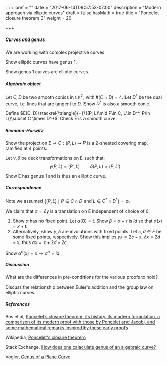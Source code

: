 +++
bref = ""
date = "2017-06-14T09:57:53-07:00"
description = "Modern approach via elliptic curves"
draft = false
hasMath = true
title = "Poncelet closure theorem 3"
weight = 20

+++

##### Curves and genus

We are working with complex projective curves.

Show elliptic curves have genus 1.

Show genus 1 curves are elliptic curves.

##### Algebraic object

Let $C,D$ be two smooth conics in $\mathbb{CP}^2$, with $\#(C\cap D)=4$.
Let $D^*$ be the dual curve, i.e. lines that are tangent to $D$.
Show $D^*$ is also a smooth conic.

Define $E(C, D)\stackrel{\triangle}{=}\{(P, L)\mid P\in C, L\in D^*, P\in L\}\subset C \times D^*$.
Check E is a smooth curve. 

##### Riemann-Hurwitz

Show the projection $E\rightarrow C: (P, L)\mapsto P$ is a 2-sheeted covering map, ramified at 4 points.

Let $\gamma,\delta$ be deck transformations on E such that:
$$\gamma(P, L) = (P', L) \qquad \delta(P, L) = (P, L')$$

Show E has genus 1 and is thus an elliptic curve.

##### Correspondence

Note we assumed $\{(P, L)\mid P\in C\cap D\text{ and } L\in C^*\cap D^*\} = \emptyset$.

We claim that $\alpha=\delta\gamma$ is a translation on E independent of choice of 0.

1. Show $\alpha$ has no fixed point.
Let $\alpha(0)=t$.
Show $\beta=\alpha-t$ is $id$ so that $\alpha(x)=x+t$.
1. Alternatively, show $\gamma, \delta$ are involutions with fixed points.
Let $c, d\in E$ be some fixed points, respectively.
Show this implies $\gamma x=2c-x$, $\delta x=2d-x$; thus $\alpha x = x+2d-2c$.

Show $\alpha^n(x)=x \Rightarrow \alpha^n=id$.

##### Discussion

What are the differences in pre-conditions for the various proofs to hold?

Discuss the relationship between Euler's addition and the group law on elliptic curves.

##### References

Bos et al, [Poncelet’s closure theorem, its history, its modern formulation, a comparison of its modern proof with those by Poncelet and Jacobi, and some mathematical remarks inspired by these early proofs](https://www.researchgate.net/publication/267658483_Poncelet's_closure_theorem)

Wikipedia, [Poncelet's closure theorem](https://en.wikipedia.org/wiki/Poncelet%27s_closure_theorem)

Stack Exchange, [How does one calaculate genus of an algebraic curve?](https://math.stackexchange.com/questions/150840/how-does-one-calculate-genus-of-an-algebraic-curve)

Vogler, [Genus of a Plane Curve](http://mathforum.org/library/drmath/view/71229.html)

